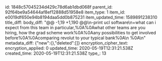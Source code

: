 id: 1848c57045234d429c78d6ab1dbd068f
parent_id: 92f64be9a54644af8ef12888d51958e8
item_type: 1
item_id: e0019df650e94b8194daa5dd0b875231
item_updated_time: 1589891238310
title_diff: 
body_diff: "@@ -1,19 +1,190 @@\n-print ucl software\n+what can i expect from this team in particular,%0A%0Awhat other teams are you hiring, how the grad scheme work%0A%0Aany possibilities to get involved before%0A%0Acomparing revolut to your typical bank%0A\n %0A\n"
metadata_diff: {"new":{},"deleted":[]}
encryption_cipher_text: 
encryption_applied: 0
updated_time: 2020-05-19T12:31:21.538Z
created_time: 2020-05-19T12:31:21.538Z
type_: 13